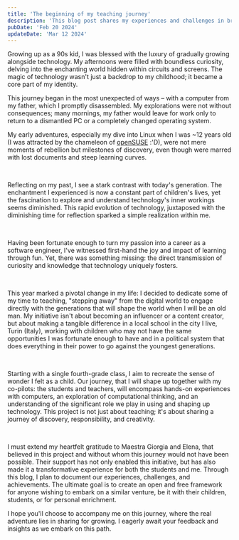 ```yaml
---
title: 'The beginning of my teaching journey'
description: 'This blog post shares my experiences and challenges in bringing the magic of tech to a young audience in Turin. It is a reflection on bridging the gap between curiosity and understanding, tailored for educators parents, and anyone interested in the transformative power of tech education.'
pubDate: 'Feb 20 2024'
updateDate: 'Mar 12 2024'
---
```


Growing up as a 90s kid, I was blessed with the luxury of gradually growing alongside technology. My afternoons were filled with boundless curiosity, delving into the enchanting world hidden within circuits and screens. The magic of technology wasn't just a backdrop to my childhood; it became a core part of my identity.

This journey began in the most unexpected of ways – with a computer from my father, which I promptly disassembled. My explorations were not without consequences; many mornings, my father would leave for work only to return to a dismantled PC or a completely changed operating system. 

My early adventures, especially my dive into Linux when I was ~12 years old (I was attracted by the chameleon of [openSUSE](https://www.opensuse.org/)  :'D), were not mere moments of rebellion but milestones of discovery, even though were marred with lost documents and steep learning curves.

<br />

Reflecting on my past, I see a stark contrast with today's generation. The enchantment I experienced is now a constant part of children's lives, yet the fascination to explore and understand technology's inner workings seems diminished. This rapid evolution of technology, juxtaposed with the diminishing time for reflection sparked a simple realization within me.

<br />

Having been fortunate enough to turn my passion into a career as a software engineer, I've witnessed first-hand the joy and impact of learning through fun. Yet, there was something missing: the direct transmission of curiosity and knowledge that technology uniquely fosters.  

<br />

This year marked a pivotal change in my life: I decided to dedicate some of my time to teaching, "stepping away" from the digital world to engage directly with the generations that will shape the world when I will be an old man. My initiative isn't about becoming an influencer or a content creator, but about making a tangible difference in a local school in the city I live, Turin (Italy), working with children who may not have the same opportunities I was fortunate enough to have and in a political system that does everything in their power to go against the youngest generations.

<br />

Starting with a single fourth-grade class, I aim to recreate the sense of wonder I felt as a child. Our journey, that I will shape up together with my co-pilots: the students and teachers, will encompass hands-on experiences with computers, an exploration of computational thinking, and an understanding of the significant role we play in using and shaping up technology. This project is not just about teaching; it's about sharing a journey of discovery, responsibility, and creativity.  

<br />

I must extend my heartfelt gratitude to Maestra Giorgia and Elena, that believed in this project and without whom this journey would not have been possible. Their support has not only enabled this initiative, but has also made it a transformative experience for both the students and me. Through this blog, I plan to document our experiences, challenges, and achievements. The ultimate goal is to create an open and free framework for anyone wishing to embark on a similar venture, be it with their children, students, or for personal enrichment.

I hope you'll choose to accompany me on this journey, where the real adventure lies in sharing  for growing. I eagerly await your feedback and insights as we embark on this path.  
